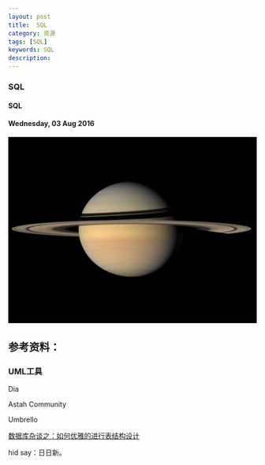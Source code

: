 ```yaml
---
layout: post
title:  SQL
category: 资源
tags: [SQL]
keywords: SQL
description:
---
```


### SQL

#### SQL

#### Wednesday, 03 Aug 2016

![cassini](/../../assets/img/resource/2016/cassini_5.jpg)

## 参考资料：

### UML工具

Dia

Astah Community

Umbrello 


[数据库杂谈之：如何优雅的进行表结构设计](https://zhuanlan.zhihu.com/p/20785905)

hid say：日日新。
